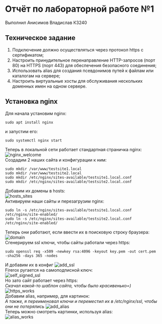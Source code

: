 # Отчёт по лабораторной работе №1
Выполнил Анисимов Владислав К3240
## Техническое задание
1. Подключение должно осуществляться через протокол https с сертификатом;
2. Настроить принудительное перенаправление HTTP-запросов (порт 80) на HTTPS (порт 443) для обеспечения безопасного соединения;
3. Использовать alias для создания псевдонимов путей к файлам или каталогам на сервере;
4. Настроить виртуальные хосты для обслуживания нескольких доменных имен на одном сервере.
## Установка nginx
Для начала установим nginx:  
```shell
sudo apt install nginx
```
и запустим его:  
 ```shell 
sudo systemctl nginx start
```
[//]:(![nginx_start](./assets/nginx_start.png))
Теперь в локальной сети работает стандартная страничка nginx:  
![nginx_welcome](./assets/nginx_welcome.png)  
Создадим 2 наших сайта и конфигурации к ним:  
 ```shell
sudo mkdir /var/www/testsite1.local
sudo mkdir /var/www/testsite2.local
sudo mkdir /etc/nginx/sites-available/testsite1.local.conf
sudo mkdir /etc/nginx/sites-available/testsite2.local.conf
```
[//]:(![nginx_conf](./assets/nginx_conf.png))
Добавим их домены в hosts:  
![hosts_sites](./assets/hosts_sites.png)  
Активируем наши сайты и перезагрузим nginx:  
 ```shell
sudo ln -s /etc/nginx/sites-available/testsite1.local.conf /etc/nginx/site-enabled/
sudo ln -s /etc/nginx/sites-available/testsite2.local.conf /etc/nginx/site-enabled/
```
[//]:(![enable_reload](./assets/enable_reload.png))
Теперь они работают, если ввести их в поисковую строку браузера:  
![domain](./assets/domain.png)  
Сгенерируем ssl ключи, чтобы сайты работали через https:  
 ```shell
sudo openssl req -x509 -newkey rsa:4096 -keyout key.pem -out cert.pem -sha256 -days 365 -nodes
```
[//]:(![ssl_keygen](./assets/ssl_keygen.png))
И добавим их в конфиг
![add_ssl](./assets/add_ssl.png)  
Firerox ругается на самоподписной ключ:  
![self_signed_ssl](./assets/self_signed_ssl.png)  
Но зато сайт работает через https:  
_Скачал какой-то шаблон сайта, чтобы было красивенько=)_
![https_works](./assets/https_works.png)  
Добавим alias, например, для картинок:  
_А также, я переименовал ключи и переместил их в /etc/nginx/ssl, чтобы они не потерялись_
![add_alias](./assets/add_alias.png)  
Теперь можно смотреть картинки, используя alias:  
![alias_works](./assets/alias_works.png)  
